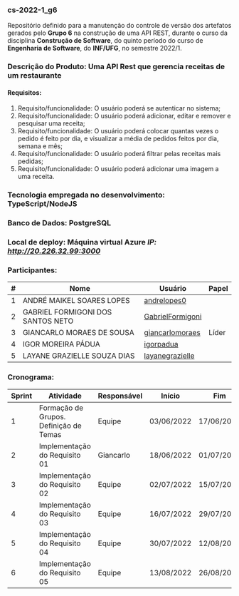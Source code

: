 
### cs-2022-1_g6
Repositório definido para a manutenção do controle de versão dos artefatos gerados pelo **Grupo 6** na construção de uma API REST, durante o curso da disciplina **Construção de Software**, do quinto período do curso de **Engenharia de Software**, do **INF/UFG**, no semestre 2022/1.

### Descrição do Produto: Uma API Rest que gerencia receitas de um restaurante

#### Requisitos:
1. Requisito/funcionalidade: O usuário poderá se autenticar no sistema;
2. Requisito/funcionalidade: O usuário poderá adicionar, editar e remover e pesquisar uma receita;
3. Requisito/funcionalidade: O usuário poderá colocar quantas vezes o pedido é feito por dia, e visualizar a média de pedidos feitos por dia, semana e mês;
4. Requisito/funcionalidade: O usuário poderá filtrar pelas receitas mais pedidas;
5. Requisito/funcionalidade: O usuário poderá adicionar uma imagem a uma receita.

### Tecnologia empregada no desenvolvimento: TypeScript/NodeJS

### Banco de Dados: PostgreSQL

### Local de deploy: Máquina virtual Azure _IP: http://20.226.32.99:3000_

### Participantes:
|#|Nome|Usuário|Papel|
|---|---|---|---|
|1|ANDRÉ MAIKEL SOARES LOPES|[andrelopes0](https://github.com/andrelopes0)||
|2|GABRIEL FORMIGONI DOS SANTOS NETO|[GabrielFormigoni](https://github.com/GabrielFormigoni)||
|3|GIANCARLO MORAES DE SOUSA|[giancarlomoraes](https://github.com/giancarlomoraes)|Líder|
|4|IGOR MOREIRA PÁDUA|[igorpadua](https://github.com/igorpadua)||
|5|LAYANE GRAZIELLE SOUZA DIAS|[layanegrazielle](https://github.com/layanegrazielle)||


### Cronograma:
|Sprint|Atividade|Responsável|Início|Fim|Situação|Avaliação|
|---|---|---|---|---|---|---|
|1|Formação de Grupos. Definição de Temas|Equipe|03/06/2022|17/06/2022|Concluída|22/06/2022|
|2|Implementação do Requisito 01|Giancarlo|18/06/2022|01/07/2022|Concluída|06/07/2022|
|3|Implementação do Requisito 02|Equipe|02/07/2022|15/07/2022|Concluída|20/07/2022|
|4|Implementação do Requisito 03|Equipe|16/07/2022|29/07/2022|A fazer|03/08/2022|
|5|Implementação do Requisito 04|Equipe|30/07/2022|12/08/2022|A fazer|17/08/2022|
|6|Implementação do Requisito 05|Equipe|13/08/2022|26/08/2022|A fazer|31/08/2022|